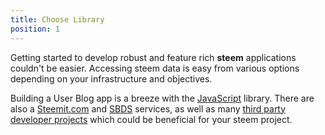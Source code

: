 ```yaml
---
title: Choose Library
position: 1
---
```


Getting started to develop robust and feature rich **steem** applications
couldn't be easier. Accessing steem data is easy from various options depending
on your infrastructure and objectives.

Building a User Blog app is a breeze with the [JavaScript](./tutorials) library.
There are also a [Steemit.com](#servicessteemit) and [SBDS](#servicessbds)
services, as well as many [third party developer projects](#communityoverview)
which could be beneficial for your steem project.
